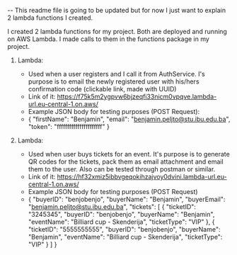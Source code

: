 -- This readme file is going to be updated but for now I just want to explain 2 lambda functions I created.

I created 2 lambda functions for my project. Both are deployed and running on AWS Lambda. I made calls to them in the functions package in my project.

1. Lambda:
    - Used when a user registers and I call it from AuthService. I's purpose is to email the newly registered user with his/hers confirmation code (clickable link, made with UUID)
    - Link of it: https://f75k5m2ygpvw6bjzeqfi33nicm0vpqve.lambda-url.eu-central-1.on.aws/
    - Example JSON body for testing purposes (POST Request):
    - {
        "firstName": "Benjamin",
        "email": "benjamin.peljto@stu.ibu.edu.ba",
        "token": "ffffffffffffffffffffff"
      }

2. Lambda:
     - Used when user buys tickets for an event. It's purpose is to generate QR codes for the tickets, pack them as email attachment and email them to the user. Also can be tested through postman or similar.
     - Link of it: https://hf32xmiz5ibbvgeqokihzajvoy0dvini.lambda-url.eu-central-1.on.aws/
     - Example JSON body for testing purposes (POST Request)
     - {
         "buyerID": "benjobenjo",
         "buyerName": "Benjamin",
         "buyerEmail": "benjamin.peljto@stu.ibu.edu.ba",
         "tickets": [
            {
                "ticketID": "3245345",
                "buyerID": "benjobenjo",
                "buyerName": "Benjamin",
                "eventName": "Billiard cup - Skenderija",
                "ticketType": "VIP"
            },
            {   
                "ticketID": "5555555555",
                "buyerID": "benjobenjo",
                "buyerName": "Benjamin",
                "eventName": "Billiard cup - Skenderija",
                "ticketType": "VIP"
            }
         ]
      }

